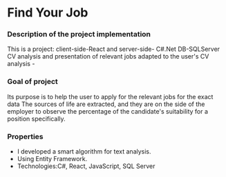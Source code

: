 # Find Your Job
### Description of the project implementation
This is a project: client-side-React and server-side- C#.Net DB-SQLServer
CV analysis and presentation of relevant jobs adapted to the user's CV analysis -
### Goal of project
Its purpose is to help the user to apply for the relevant jobs for the exact data
The sources of life are extracted, and they are on the side of the employer to observe the percentage of the candidate's suitability for a position
specifically.
### Properties
* I developed a smart algorithm for text analysis.
* Using Entity Framework.
* Technologies:C#, React, JavaScript, SQL Server
